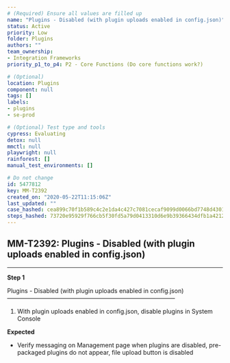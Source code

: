 ```yaml
---
# (Required) Ensure all values are filled up
name: "Plugins - Disabled (with plugin uploads enabled in config.json)"
status: Active
priority: Low
folder: Plugins
authors: ""
team_ownership: 
- Integration Frameworks
priority_p1_to_p4: P2 - Core Functions (Do core functions work?)

# (Optional)
location: Plugins
component: null
tags: []
labels: 
- plugins
- se-prod

# (Optional) Test type and tools
cypress: Evaluating
detox: null
mmctl: null
playwright: null
rainforest: []
manual_test_environments: []

# Do not change
id: 5477812
key: MM-T2392
created_on: "2020-05-22T11:15:06Z"
last_updated: ""
case_hashed: cea899c70f1b589c4c2e1da4c427c7081cecaf9099d0066bd7748d4301650e52579bd185fe3084cf02ec1e26df6d1d58
steps_hashed: 73720e95929f766cb5f30fd5a79d0413310d6e9b39366434dfb1a4212bb742f4c1504255f697b8d45eb1e0f950ea5dd5
---
```


<!-- (Auto-generated) Based on frontmatter's "key" and "name" -->

## MM-T2392: Plugins - Disabled (with plugin uploads enabled in config.json)

---

**Step 1**

Plugins - Disabled (with plugin uploads enabled in config.json)\
————————————————————————————

1. With plugin uploads enabled in config.json, disable plugins in System Console

**Expected**

- Verify messaging on Management page when plugins are disabled, pre-packaged plugins do not appear, file upload button is disabled
